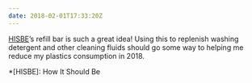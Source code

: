 ```yaml
---
date: 2018-02-01T17:33:20Z
---
```


[HISBE](https://hisbe.co.uk)’s refill bar is such a great idea! Using this to replenish washing detergent and other cleaning fluids should go some way to helping me reduce my plastics consumption in 2018.

*[HISBE]: How It Should Be
